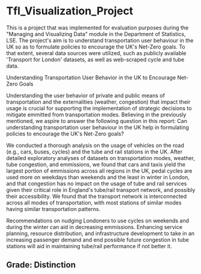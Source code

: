 # Tfl_Visualization_Project
This is a project that was implemented for evaluation purposes during the "Managing and Visualizing Data" module in the Department of Statistics, LSE. The project's aim is to understand transportation user behaviour in the UK so as to formulate policies to encourage the UK's Net-Zero goals. To that extent, several data sources were utilized, such as publicly available 'Transport for London' datasets, as well as web-scraped cycle and tube data.

Understanding Transportation User Behavior in the UK to Encourage Net-Zero Goals

Understanding the user behavior of private and public means of transportation and the externalities (weather, congestion) that impact their usage is crucial for supporting the implementation of strategic decisions to mitigate emmitted from transportation modes. Believing in the previously mentioned, we aspire to answer the following question in this report: Can understanding transportation user behaviour in the UK help in formulating policies to encourage the UK's Net-Zero goals?

We conducted a thorough analysis on the usage of vehicles on the road (e.g., cars, buses, cycles) and the tube and rail stations in the UK. After detailed exploratory analyses of datasets on transportation modes, weather, tube congestion, and
emmissions, we found that cars and taxis yield the largest portion of emmissions across all regions in the UK, pedal cycles are used more on weekdays than weekends and the least in winter in London, and that congestion has no impact on the usage of tube and rail services given their critical role in England's tube/rail transport network, and possibly their accessibility. We found that the transport network is interconnected across all modes of transportation, with most stations of similar modes having similar transportation patterns.

Recommendations on nudging Londoners to use cycles on weekends and during the winter can aid in decreasing
emmissions. 
Enhancing service planning, resource distribution, and infrastructure development to take in an increasing passenger demand and end possible future congestion in tube stations will aid in maintaining tube/rail performance if not better it.
## Grade: Distinction
